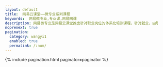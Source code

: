 ```yaml
---
layout: default 
title:  网易云课堂——微专业系列课程
keywords:  网易微专业,专业课,网易网课
description: 网易微专业是网易云课堂推出针对职业岗位的体系化培训课程，针对就业，由职场专业认识讲授，就是价格比较贵，包括技术开发、产品运营、设计摄影等。
noprenext: true
pagination:
  category: wangyi1
  enabled: true
  permalink: /:num/
---
```


{% include pagination.html paginator=paginator %}
